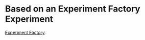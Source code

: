 # Based on an Experiment Factory Experiment

[Experiment Factory](https://expfactory.github.io/expfactory).
